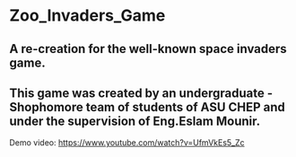 # Zoo_Invaders_Game
## A re-creation for the well-known space invaders game.
## This game was created by an undergraduate - Shophomore team of students of ASU CHEP and under the supervision of Eng.Eslam Mounir.

Demo video: https://www.youtube.com/watch?v=UfmVkEs5_Zc
